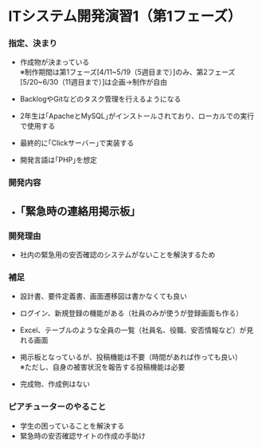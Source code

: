 # **ITシステム開発演習1（第1フェーズ）**

### **指定、決まり**
* 作成物が決まっている
<br>※制作期間は第1フェーズ[4/11~5/19（5週目まで）]のみ、第2フェーズ[5/20~6/30（11週目まで）]は企画→制作が自由

* BacklogやGitなどのタスク管理を行えるようになる
* 2年生は｢ApacheとMySQL｣がインストールされており、ローカルでの実行で使用する
* 最終的に｢Clickサーバー｣で実装する
* 開発言語は｢PHP｣を想定

### **開発内容**
  - ## **｢緊急時の連絡用掲示板｣**

### **開発理由**
* 社内の緊急用の安否確認のシステムがないことを解決するため

### **補足**
* 設計書、要件定義書、画面遷移図は書かなくても良い
* ログイン、新規登録の機能がある（社員のみが使うが登録画面も作る）
* Excel、テーブルのような全員の一覧（社員名、役職、安否情報など）が見れる画面
* 掲示板となっているが、投稿機能は不要（時間があれば作っても良い）
<br>※ただし、自身の被害状況を報告する投稿機能は必要

* 完成物、作成例はない

### **ピアチューターのやること**
* 学生の困っていることを解決する
* 緊急時の安否確認サイトの作成の手助け
